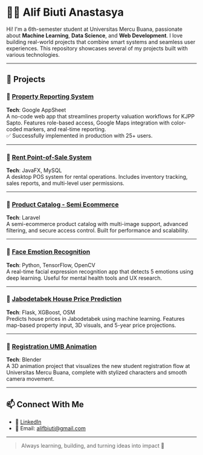 # 👩‍💻 Alif Biuti Anastasya

Hi! I'm a 6th-semester student at Universitas Mercu Buana, passionate about **Machine Learning**, **Data Science**, and **Web Development**. I love building real-world projects that combine smart systems and seamless user experiences. This repository showcases several of my projects built with various technologies.

---

## 🚀 Projects

### 🔸 [Property Reporting System](https://github.com/biutianastasya/)
**Tech**: Google AppSheet  
A no-code web app that streamlines property valuation workflows for KJPP Sapto. Features role-based access, Google Maps integration with color-coded markers, and real-time reporting.  
✅ Successfully implemented in production with 25+ users.

---

### 🔸 [Rent Point-of-Sale System](https://github.com/biutianastasya/java_sewa)  
**Tech**: JavaFX, MySQL  
A desktop POS system for rental operations. Includes inventory tracking, sales reports, and multi-level user permissions.

---

### 🔸 [Product Catalog - Semi Ecommerce](https://github.com/edricgalentino/p2-web-enterprise)  
**Tech**: Laravel  
A semi-ecommerce product catalog with multi-image support, advanced filtering, and secure access control. Built for performance and scalability.

---

### 🔸 [Face Emotion Recognition](https://github.com/biutianastasya/FaceEmotionDetection)  
**Tech**: Python, TensorFlow, OpenCV  
A real-time facial expression recognition app that detects 5 emotions using deep learning. Useful for mental health tools and UX research.

---

### 🔸 [Jabodetabek House Price Prediction](https://github.com/biutianastasya/HousePrice)  
**Tech**: Flask, XGBoost, OSM  
Predicts house prices in Jabodetabek using machine learning. Features map-based property input, 3D visuals, and 5-year price projections.

---

### 🔸 [Registration UMB Animation](https://drive.google.com/file/d/1Ri6Bod2f5Es45zgmgBTgQNuT8JdEr5wl/view?usp=sharing)  
**Tech**: Blender  
A 3D animation project that visualizes the new student registration flow at Universitas Mercu Buana, complete with stylized characters and smooth camera movement.

---

## 📫 Connect With Me

- 💼 [LinkedIn](https://www.linkedin.com/in/alif-biuti-anastasya-78b576211/)
- 📧 Email: alifbiuti@gmail.com

---

> Always learning, building, and turning ideas into impact 🚀
